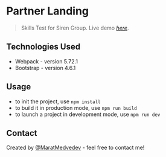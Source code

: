 # Partner Landing
> Skills Test for Siren Group.
> Live demo [_here_](https://marat-medvedev.github.io/Partner-Landing/).

## Technologies Used
- Webpack - version 5.72.1
- Bootstrap - version 4.6.1

## Usage
- to init the project, use `npm install`
- to build it in production mode, use `npm run build`
- to launch a project in development mode, use `npm run dev`

## Contact
Created by [@MaratMedvedev](https://www.linkedin.com/in/marat-medvedev/) - feel free to contact me!

